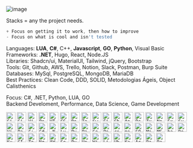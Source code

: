 ![image](https://github.com/user-attachments/assets/e1928b4d-f51c-4e61-a953-15e63a03f87a)

Stacks = any the project needs.    
```js
+ Focus on getting it to work, then how to improve 
- Focus on what is cool and isn't tested
```  

Languages: **LUA**, **C#**, C++, **Javascript**, **GO**, **Python**, Visual Basic  
Frameworks: **.NET**, Hugo, React, Node.JS  
Libraries: Shadcn/ui, MaterialUI, Tailwind, jQuery, Bootstrap  
Tools: Git, Github, AWS, Trello, Notion, Slack, Postman, Burp Suite  
Databases: MySql, PostgreSQL, MongoDB, MariaDB  
Best Practices: Clean Code, DDD, SOLID, Metodologias Ágeis, Object Calisthenics  

Focus: 
C#, .NET, Python, LUA, GO  
Backend Develoment, Performance, Data Science, Game Development  

<div >
	<code><img width="25" src="https://raw.githubusercontent.com/marwin1991/profile-technology-icons/refs/heads/main/icons/git.png" alt="Git" title="Git"/></code>
	<code><img width="25" src="https://raw.githubusercontent.com/marwin1991/profile-technology-icons/refs/heads/main/icons/github.png" alt="GitHub" title="GitHub"/></code>
	<code><img width="25" src="https://raw.githubusercontent.com/marwin1991/profile-technology-icons/refs/heads/main/icons/visual_studio_code.png" alt="Visual Studio Code" title="Visual Studio Code"/></code>
	<code><img width="25" src="https://raw.githubusercontent.com/marwin1991/profile-technology-icons/refs/heads/main/icons/postman.png" alt="Postman" title="Postman"/></code>
	<code><img width="25" src="https://raw.githubusercontent.com/marwin1991/profile-technology-icons/refs/heads/main/icons/html.png" alt="HTML" title="HTML"/></code>
	<code><img width="25" src="https://raw.githubusercontent.com/marwin1991/profile-technology-icons/refs/heads/main/icons/css.png" alt="CSS" title="CSS"/></code>
	<code><img width="25" src="https://raw.githubusercontent.com/marwin1991/profile-technology-icons/refs/heads/main/icons/bootstrap.png" alt="Bootstrap" title="Bootstrap"/></code>
	<code><img width="25" src="https://raw.githubusercontent.com/marwin1991/profile-technology-icons/refs/heads/main/icons/tailwind_css.png" alt="Tailwind CSS" title="Tailwind CSS"/></code>
	<code><img width="25" src="https://raw.githubusercontent.com/marwin1991/profile-technology-icons/refs/heads/main/icons/swagger.png" alt="Swagger" title="Swagger"/></code>
	<code><img width="25" src="https://raw.githubusercontent.com/marwin1991/profile-technology-icons/refs/heads/main/icons/figma.png" alt="Figma" title="Figma"/></code>
	<code><img width="25" src="https://raw.githubusercontent.com/marwin1991/profile-technology-icons/refs/heads/main/icons/shadcn_ui.png" alt="ShadCn UI" title="ShadCn UI"/></code>
	<code><img width="25" src="https://raw.githubusercontent.com/marwin1991/profile-technology-icons/refs/heads/main/icons/angular.png" alt="Angular" title="Angular"/></code>
	<code><img width="25" src="https://raw.githubusercontent.com/marwin1991/profile-technology-icons/refs/heads/main/icons/react.png" alt="React" title="React"/></code>
	<code><img width="25" src="https://raw.githubusercontent.com/marwin1991/profile-technology-icons/refs/heads/main/icons/typescript.png" alt="TypeScript" title="TypeScript"/></code>
	<code><img width="25" src="https://raw.githubusercontent.com/marwin1991/profile-technology-icons/refs/heads/main/icons/node_js.png" alt="Node.js" title="Node.js"/></code>
	<code><img width="25" src="https://raw.githubusercontent.com/marwin1991/profile-technology-icons/refs/heads/main/icons/express.png" alt="Express" title="Express"/></code>
	<code><img width="25" src="https://raw.githubusercontent.com/marwin1991/profile-technology-icons/refs/heads/main/icons/svelte.png" alt="Svelte" title="Svelte"/></code>
	<code><img width="25" src="https://raw.githubusercontent.com/marwin1991/profile-technology-icons/refs/heads/main/icons/vite.png" alt="Vite" title="Vite"/></code>
	<code><img width="25" src="https://raw.githubusercontent.com/marwin1991/profile-technology-icons/refs/heads/main/icons/babel.png" alt="Babel" title="Babel"/></code>
	<code><img width="25" src="https://raw.githubusercontent.com/marwin1991/profile-technology-icons/refs/heads/main/icons/c++.png" alt="C++" title="C++"/></code>
	<code><img width="25" src="https://raw.githubusercontent.com/marwin1991/profile-technology-icons/refs/heads/main/icons/c%23.png" alt="C#" title="C#"/></code>
	<code><img width="25" src="https://raw.githubusercontent.com/marwin1991/profile-technology-icons/refs/heads/main/icons/_net_core.png" alt=".NET Core" title=".NET Core"/></code>
	<code><img width="25" src="https://raw.githubusercontent.com/marwin1991/profile-technology-icons/refs/heads/main/icons/lua.png" alt="Lua" title="Lua"/></code>
	<code><img width="25" src="https://raw.githubusercontent.com/marwin1991/profile-technology-icons/refs/heads/main/icons/python.png" alt="Python" title="Python"/></code>
	<code><img width="25" src="https://raw.githubusercontent.com/marwin1991/profile-technology-icons/refs/heads/main/icons/pandas.png" alt="Pandas" title="Pandas"/></code>
	<code><img width="25" src="https://raw.githubusercontent.com/marwin1991/profile-technology-icons/refs/heads/main/icons/go.png" alt="Go" title="Go"/></code>
	<code><img width="25" src="https://raw.githubusercontent.com/marwin1991/profile-technology-icons/refs/heads/main/icons/postgresql.png" alt="PostgreSQL" title="PostgreSQL"/></code>
	<code><img width="25" src="https://raw.githubusercontent.com/marwin1991/profile-technology-icons/refs/heads/main/icons/redis.png" alt="redis" title="redis"/></code>
	<code><img width="25" src="https://raw.githubusercontent.com/marwin1991/profile-technology-icons/refs/heads/main/icons/mongodb.png" alt="mongoDB" title="mongoDB"/></code>
	<code><img width="25" src="https://raw.githubusercontent.com/marwin1991/profile-technology-icons/refs/heads/main/icons/sqlite.png" alt="SQLite" title="SQLite"/></code>
	<code><img width="25" src="https://raw.githubusercontent.com/marwin1991/profile-technology-icons/refs/heads/main/icons/mariadb.png" alt="MariaDB" title="MariaDB"/></code>
	<code><img width="25" src="https://raw.githubusercontent.com/marwin1991/profile-technology-icons/refs/heads/main/icons/mssql.png" alt="MSSQL" title="MSSQL"/></code>
	<code><img width="25" src="https://raw.githubusercontent.com/marwin1991/profile-technology-icons/refs/heads/main/icons/bash.png" alt="bash" title="bash"/></code>
	<code><img width="25" src="https://raw.githubusercontent.com/marwin1991/profile-technology-icons/refs/heads/main/icons/docker.png" alt="Docker" title="Docker"/></code>
	<code><img width="25" src="https://raw.githubusercontent.com/marwin1991/profile-technology-icons/refs/heads/main/icons/kubernetes.png" alt="Kubernetes" title="Kubernetes"/></code>
	<code><img width="25" src="https://raw.githubusercontent.com/marwin1991/profile-technology-icons/refs/heads/main/icons/ci_cd.png" alt="CI/CD" title="CI/CD"/></code>
	<code><img width="25" src="https://raw.githubusercontent.com/marwin1991/profile-technology-icons/refs/heads/main/icons/terraform.png" alt="Terraform" title="Terraform"/></code>
	<code><img width="25" src="https://raw.githubusercontent.com/marwin1991/profile-technology-icons/refs/heads/main/icons/nginx.png" alt="Nginx" title="Nginx"/></code>
	<code><img width="25" src="https://raw.githubusercontent.com/marwin1991/profile-technology-icons/refs/heads/main/icons/aws.png" alt="AWS" title="AWS"/></code>
	<code><img width="25" src="https://raw.githubusercontent.com/marwin1991/profile-technology-icons/refs/heads/main/icons/selenium.png" alt="Selenium" title="Selenium"/></code>
	<code><img width="25" src="https://raw.githubusercontent.com/marwin1991/profile-technology-icons/refs/heads/main/icons/puppeteer.png" alt="Puppeteer" title="Puppeteer"/></code>
	<code><img width="25" src="https://raw.githubusercontent.com/marwin1991/profile-technology-icons/refs/heads/main/icons/unity.png" alt="Unity" title="Unity"/></code>
	<code><img width="25" src="https://raw.githubusercontent.com/marwin1991/profile-technology-icons/refs/heads/main/icons/windows.png" alt="Windows" title="Windows"/></code>
	<code><img width="25" src="https://raw.githubusercontent.com/marwin1991/profile-technology-icons/refs/heads/main/icons/linux.png" alt="Linux" title="Linux"/></code>
	<code><img width="25" src="https://raw.githubusercontent.com/marwin1991/profile-technology-icons/refs/heads/main/icons/ubuntu.png" alt="Ubuntu" title="Ubuntu"/></code>
	<code><img width="25" src="https://raw.githubusercontent.com/marwin1991/profile-technology-icons/refs/heads/main/icons/kali_linux.png" alt="Kali Linux" title="Kali Linux"/></code>
	<code><img width="25" src="https://raw.githubusercontent.com/marwin1991/profile-technology-icons/refs/heads/main/icons/arduino.png" alt="Arduino" title="Arduino"/></code>
	<code><img width="25" src="https://raw.githubusercontent.com/marwin1991/profile-technology-icons/refs/heads/main/icons/raspberri_pi.png" alt="Raspberri Pi" title="Raspberri Pi"/></code>
	<code><img width="25" src="https://raw.githubusercontent.com/marwin1991/profile-technology-icons/refs/heads/main/icons/rabbitmq.png" alt="RabbitMQ" title="RabbitMQ"/></code>
</div>

